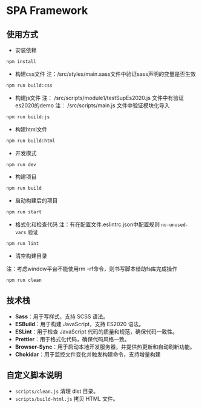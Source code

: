 # SPA Framework

## 使用方式

- 安装依赖

```bash
npm install
```

- 构建css文件
注：/src/styles/main.sass文件中验证sass声明的变量是否生效

```bash
npm run build:css
```

- 构建js文件
注： /src/scripts/module1/testSupEs2020.js 文件中有验证es2020的demo
注： /src/scripts/main.js 文件中验证模块化导入
```bash
npm run build:js
```

- 构建html文件

```bash
npm run build:html
```

- 开发模式

```bash
npm run dev
```

- 构建项目

```bash
npm run build
```

- 启动构建后的项目

```bash
npm run start
```

- 格式化和检查代码
注：有在配置文件.eslintrc.json中配置规则 `no-unused-vars` 验证
```bash
npm run lint
```

- 清空构建目录

注：考虑window平台不能使用rm -rf命令，则书写脚本借助fs库完成操作
```bash
npm run clean
```

## 技术栈

- **Sass**：用于写样式，支持 SCSS 语法。
- **ESBuild**：用于构建 JavaScript，支持 ES2020 语法。
- **ESLint**：用于检查 JavaScript 代码的质量和规范，确保代码一致性。
- **Prettier**：用于格式化代码，确保代码风格一致。
- **Browser-Sync**：用于启动本地开发服务器，并提供热更新和自动刷新功能。
- **Chokidar**：用于监控文件变化并触发构建命令，支持增量构建

## 自定义脚本说明

- `scripts/clean.js` 清理 dist 目录。
- `scripts/build-html.js` 拷贝 HTML 文件。
